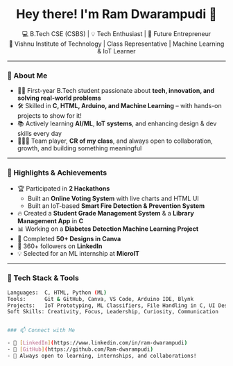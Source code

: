 <h1 align="center">Hey there! I'm Ram Dwarampudi 👋</h1>

<p align="center">
  💻 B.Tech CSE (CSBS) | 💡 Tech Enthusiast | 🚀 Future Entrepreneur <br>
  📍 Vishnu Institute of Technology | Class Representative | Machine Learning & IoT Learner
</p>

---

### 🧠 About Me

- 👨‍🎓 First-year B.Tech student passionate about **tech, innovation, and solving real-world problems**
- 🛠️ Skilled in **C, HTML, Arduino, and Machine Learning** – with hands-on projects to show for it!
- 📚 Actively learning **AI/ML**, **IoT systems**, and enhancing design & dev skills every day
- 🧑‍🤝‍🧑 Team player, **CR of my class**, and always open to collaboration, growth, and building something meaningful

---

### 💼 Highlights & Achievements

- 🏆 Participated in **2 Hackathons**
  - Built an **Online Voting System** with live charts and HTML UI
  - Built an IoT-based **Smart Fire Detection & Prevention System**
- 🔥 Created a **Student Grade Management System** & a **Library Management App** in **C**
- 📊 Working on a **Diabetes Detection Machine Learning Project**
- 🎨 Completed **50+ Designs in Canva**
- 👥 360+ followers on **LinkedIn**
- 💡 Selected for an ML internship at **MicroIT**

---

### 🧰 Tech Stack & Tools

```bash
Languages:  C, HTML, Python (ML)
Tools:      Git & GitHub, Canva, VS Code, Arduino IDE, Blynk
Projects:   IoT Prototyping, ML Classifiers, File Handling in C, UI Design
Soft Skills: Creativity, Focus, Leadership, Curiosity, Communication


### 📫 Connect with Me

- 🔗 [LinkedIn](https://www.linkedin.com/in/ram-dwarampudi)
- 💼 [GitHub](https://github.com/Ram-dwarampudi)
- 🎯 Always open to learning, internships, and collaborations!
